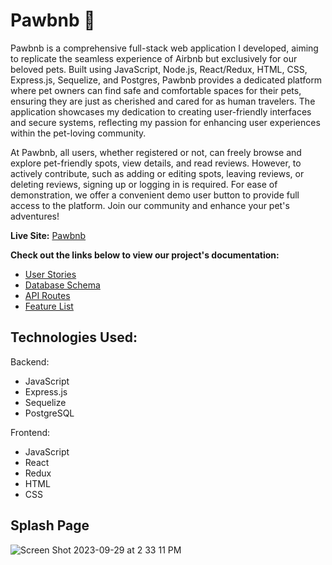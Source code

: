 # Pawbnb 🐶
  
Pawbnb is a comprehensive full-stack web application I developed, aiming to replicate the seamless experience of Airbnb but exclusively for our beloved pets. Built using JavaScript, Node.js, React/Redux, HTML, CSS, Express.js, Sequelize, and Postgres, Pawbnb provides a dedicated platform where pet owners can find safe and comfortable spaces for their pets, ensuring they are just as cherished and cared for as human travelers. The application showcases my dedication to creating user-friendly interfaces and secure systems, reflecting my passion for enhancing user experiences within the pet-loving community.

At Pawbnb, all users, whether registered or not, can freely browse and explore pet-friendly spots, view details, and read reviews. However, to actively contribute, such as adding or editing spots, leaving reviews, or deleting reviews, signing up or logging in is required. For ease of demonstration, we offer a convenient demo user button to provide full access to the platform. Join our community and enhance your pet's adventures!

**Live Site:** [Pawbnb](https://lola-airbnb.onrender.com)

**Check out the links below to view our project's documentation:** 

 - [User Stories](https://github.com/lola831/Pawbnb/wiki/User-Stories)
 - [Database Schema](https://github.com/lola831/Pawbnb/wiki/Database-Schema-Design)
 - [API Routes](https://github.com/lola831/Pawbnb/wiki/API-Documentation)
 - [Feature List](https://github.com/lola831/Pawbnb/wiki/MVP-Features-List)

## Technologies Used:
Backend:
 - JavaScript
 - Express.js
 - Sequelize
 - PostgreSQL
 
Frontend:
 - JavaScript
 - React
 - Redux
 - HTML
 - CSS

## Splash Page
![Screen Shot 2023-09-29 at 2 33 11 PM](https://github.com/lola831/Pawbnb/assets/110120745/22228b59-019d-4f08-8e82-aeb7399cceea)
